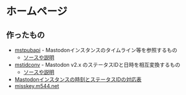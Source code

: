 
# ホームページ

## 作ったもの

* [mstpubapi](https://mstpubapi.herokuapp.com/) - Mastodonインスタンスのタイムライン等を参照するもの
    * [ソースや説明](https://github.com/mei23/mstpubapi)
* [mstidconv](mstidconv/mstid.html) - Mastodon v2.x のステータスIDと日時を相互変換するもの
    * [ソースや説明](https://github.com/mei23/mstidconv)
* [Mastodonインスタンスの時刻とステータスIDの対応表](msttstable/)
* [misskey.m544.net](misskey_m544_net.md)
